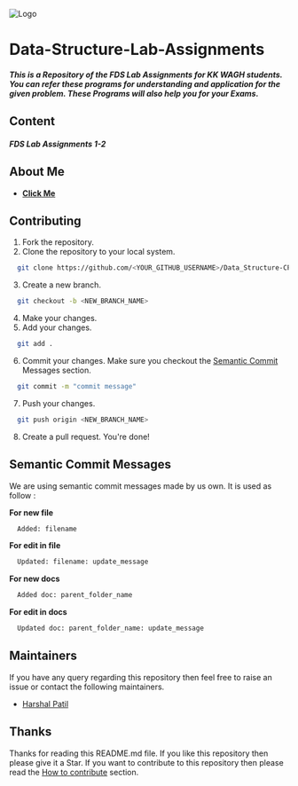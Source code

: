 ![Logo](https://www.bookmyessay.com/wp-content/themes/bme-gk/assets/img/academic-assignment-banner.png)

# Data-Structure-Lab-Assignments

##### This is a Repository of the FDS Lab Assignments for KK WAGH students. You can refer these programs for understanding and application for the given problem. These Programs will also help you for your Exams.

## Content

##### **FDS Lab Assignments 1-2**

## About Me

- [**Click Me**](https://www.github.com/harshalself)

## Contributing

1. Fork the repository.
2. Clone the repository to your local system.

```bash
  git clone https://github.com/<YOUR_GITHUB_USERNAME>/Data_Structure-CPP
```

3. Create a new branch.

```bash
  git checkout -b <NEW_BRANCH_NAME>
```

4. Make your changes.
5. Add your changes.

```bash
  git add .
```

6. Commit your changes. Make sure you checkout the [Semantic Commit](#semantic-commit-messages) Messages section.

```bash
  git commit -m "commit message"
```

7. Push your changes.

```bash
  git push origin <NEW_BRANCH_NAME>
```

8. Create a pull request. You're done!

## Semantic Commit Messages

We are using semantic commit messages made by us own. It is used as follow :

**For new file**

```bash
  Added: filename
```

**For edit in file**

```bash
  Updated: filename: update_message
```

**For new docs**

```bash
  Added doc: parent_folder_name
```

**For edit in docs**

```bash
  Updated doc: parent_folder_name: update_message
```

## Maintainers

If you have any query regarding this repository then feel free to raise an issue or contact the following maintainers.

- [Harshal Patil](https://www.github.com/harshalself)

## Thanks

Thanks for reading this README.md file. If you like this repository then please give it a Star. If you want to contribute to this repository then please read the [How to contribute](#contributing) section.
